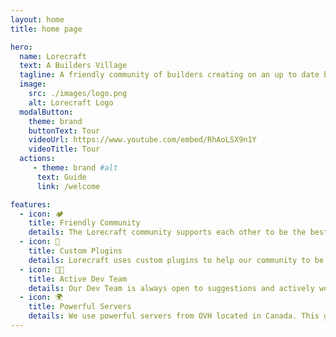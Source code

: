 ```yaml
---
layout: home
title: home page

hero:
  name: Lorecraft
  text: A Builders Village
  tagline: A friendly community of builders creating on an up to date build server!
  image:
    src: ./images/logo.png
    alt: Lorecraft Logo
  modalButton:
    theme: brand
    buttonText: Tour
    videoUrl: https://www.youtube.com/embed/RhAoLSX9n1Y
    videoTitle: Tour
  actions:
     - theme: brand #alt
      text: Guide
      link: /welcome

features:
  - icon: 🏕️
    title: Friendly Community
    details: The Lorecraft community supports each other to be the best builders we can be. Come join us on discord!
  - icon: 🧰
    title: Custom Plugins
    details: Lorecraft uses custom plugins to help our community to be more creative and more productive.
  - icon: 👩‍💻
    title: Active Dev Team
    details: Our Dev Team is always open to suggestions and actively works to keep the network running as smoothly as possible!
  - icon: 🌍
    title: Powerful Servers
    details: We use powerful servers from OVH located in Canada. This gives us the best US/EU pings for a worldwide community experience!
---
```

